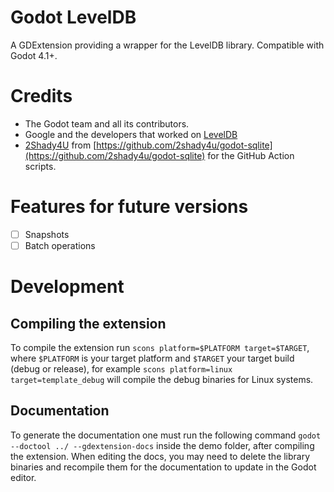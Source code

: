# Godot LevelDB

A GDExtension providing a wrapper for the LevelDB library. Compatible with Godot 4.1+.

# Credits
- The Godot team and all its contributors.
- Google and the developers that worked on [LevelDB](https://github.com/google/leveldb/)
- [2Shady4U](https://github.com/2shady4u) from [https://github.com/2shady4u/godot-sqlite](https://github.com/2shady4u/godot-sqlite) for the GitHub Action scripts.

# Features for future versions
- [ ] Snapshots
- [ ] Batch operations

# Development

## Compiling the extension

To compile the extension run `scons platform=$PLATFORM target=$TARGET`, where `$PLATFORM` is your target platform and `$TARGET` your target build (debug or release), for example `scons platform=linux target=template_debug` will compile the debug binaries for Linux systems.

## Documentation

To generate the documentation one must run the following command `godot --doctool ../ --gdextension-docs` inside the demo folder, after compiling the extension. When editing the docs, you may need to delete the library binaries and recompile them for the documentation to update in the Godot editor.